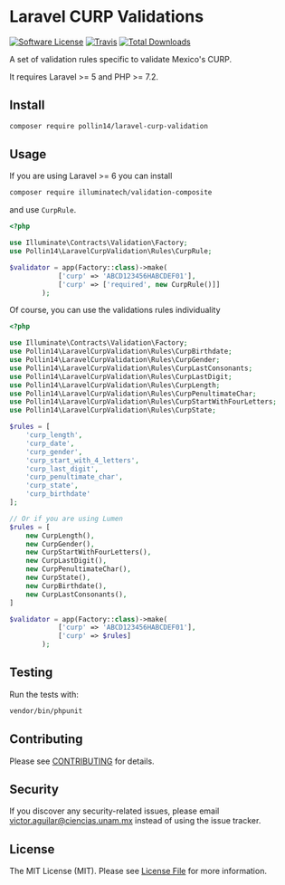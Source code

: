 # Laravel CURP Validations

[![Software License](https://img.shields.io/badge/license-MIT-brightgreen.svg?style=flat-square)](LICENSE.md)
[![Travis](https://img.shields.io/travis/pollin14/laravel-curp-validation.svg?style=flat-square)]()
[![Total Downloads](https://img.shields.io/packagist/dt/pollin14/laravel-curp-validation.svg?style=flat-square)](https://packagist.org/packages/pollin14/laravel-curp-validation)

A set of validation rules specific to validate Mexico's CURP.

It requires Laravel >= 5 and PHP >= 7.2.

## Install

```bash
composer require pollin14/laravel-curp-validation
```

## Usage

If you are using Laravel >= 6 you can install

```bash
composer require illuminatech/validation-composite
```

and use `CurpRule`.

```php
<?php

use Illuminate\Contracts\Validation\Factory;
use Pollin14\LaravelCurpValidation\Rules\CurpRule;

$validator = app(Factory::class)->make(
            ['curp' => 'ABCD123456HABCDEF01'],
            ['curp' => ['required', new CurpRule()]]
        );

```

Of course, you can use the validations rules individuality

```php
<?php 

use Illuminate\Contracts\Validation\Factory;
use Pollin14\LaravelCurpValidation\Rules\CurpBirthdate;
use Pollin14\LaravelCurpValidation\Rules\CurpGender;
use Pollin14\LaravelCurpValidation\Rules\CurpLastConsonants;
use Pollin14\LaravelCurpValidation\Rules\CurpLastDigit;
use Pollin14\LaravelCurpValidation\Rules\CurpLength;
use Pollin14\LaravelCurpValidation\Rules\CurpPenultimateChar;
use Pollin14\LaravelCurpValidation\Rules\CurpStartWithFourLetters;
use Pollin14\LaravelCurpValidation\Rules\CurpState;

$rules = [
    'curp_length',
    'curp_date',
    'curp_gender',
    'curp_start_with_4_letters',
    'curp_last_digit',
    'curp_penultimate_char',
    'curp_state',
    'curp_birthdate'
];

// Or if you are using Lumen
$rules = [
    new CurpLength(),
    new CurpGender(),
    new CurpStartWithFourLetters(),
    new CurpLastDigit(),
    new CurpPenultimateChar(),
    new CurpState(),
    new CurpBirthdate(),
    new CurpLastConsonants(),
] 

$validator = app(Factory::class)->make(
            ['curp' => 'ABCD123456HABCDEF01'],
            ['curp' => $rules]
        );

```

## Testing

Run the tests with:

```bash
vendor/bin/phpunit
```

## Contributing

Please see [CONTRIBUTING](CONTRIBUTING.md) for details.

## Security

If you discover any security-related issues, please email victor.aguilar@ciencias.unam.mx instead of using the issue
tracker.

## License

The MIT License (MIT). Please see [License File](/LICENSE.md) for more information.
